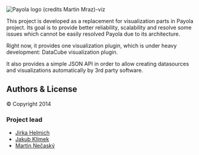 ![Payola logo (credits Martin Mraz)](https://raw.github.com/siroky/Payola/develop/docs/img/logo_medium.png)-viz

This project is developed as a replacement for visualization parts in Payola project. Its goal is to provide better reliability, scalability and resolve some issues which cannot be easily resolved Payola due to its architecture.

Right now, it provides one visualization plugin, which is under heavy development: DataCube visualization plugin.

It also provides a simple JSON API in order to allow creating datasources and visualizations automatically by 3rd party software.

## Authors & License

© Copyright 2014

### Project lead

- [Jirka Helmich](https://github.com/jirihelmich)
- [Jakub Klímek](https://github.com/jakubklimek)
- [Martin Nečaský](http://www.ksi.mff.cuni.cz/~necasky)
